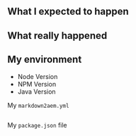 ##  What I expected to happen

## What really happened

## My environment

* Node Version
* NPM Version
* Java Version

My `markdown2aem.yml`

```yml

```

My `package.json` file

```json

```